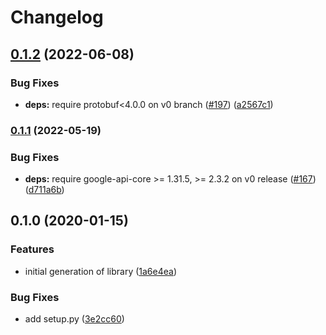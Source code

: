 # Changelog

## [0.1.2](https://github.com/googleapis/python-monitoring-dashboards/compare/v0.1.1...v0.1.2) (2022-06-08)


### Bug Fixes

* **deps:** require protobuf<4.0.0 on v0 branch ([#197](https://github.com/googleapis/python-monitoring-dashboards/issues/197)) ([a2567c1](https://github.com/googleapis/python-monitoring-dashboards/commit/a2567c1080b38f01b4f3e836c69e41d1c82d4ffe))

### [0.1.1](https://github.com/googleapis/python-monitoring-dashboards/compare/v0.1.0...v0.1.1) (2022-05-19)


### Bug Fixes

* **deps:** require google-api-core >= 1.31.5, >= 2.3.2 on v0 release ([#167](https://github.com/googleapis/python-monitoring-dashboards/issues/167)) ([d711a6b](https://github.com/googleapis/python-monitoring-dashboards/commit/d711a6b7100de4f5c6e850d967f8cc8298584556))

## 0.1.0 (2020-01-15)


### Features

* initial generation of library ([1a6e4ea](https://www.github.com/googleapis/python-monitoring-dashboards/commit/1a6e4ea8c4e73d05f165f12f334590b79a14f041))


### Bug Fixes

* add setup.py ([3e2cc60](https://www.github.com/googleapis/python-monitoring-dashboards/commit/3e2cc60ce843ea3d51dfb83d4fec5d578fe59cef))
